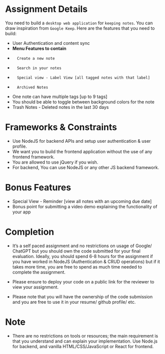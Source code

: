 # Assignment Details

You need to build a `desktop web application` for `keeping notes`. You can draw inspiration from `Google Keep`. Here are the features that you need to build:
-   User Authentication and content sync
-   **Menu Features to contain**
-       Create a new note
-       Search in your notes
-       Special view - Label View [all tagged notes with that label]
-       Archived Notes
-   One note can have multiple tags [up to 9 tags]
-   You should be able to toggle between background colors for the note
-   Trash Notes - Deleted notes in the last 30 days

# Frameworks & Constraints
-   Use NodeJS for backend APIs and setup user authentication & user profile. 
-   We want you to build the frontend application without the use of any frontend framework. 
-   You are allowed to use jQuery if you wish. 
-   For backend, You can use NodeJS or any other JS backend framework.

# Bonus Features
-   Special View - Reminder [view all notes with an upcoming due date]
-   Bonus point for submitting a video demo explaining the functionality of your app

# Completion 
-   It’s a self paced assignment and no restrictions on usage of Google/ ChatGPT but you should own the code submitted for your final evaluation. Ideally, you should spend 6-8 hours for the assignment if you have worked in NodeJS (Authentication & CRUD operations) but if it takes more time, you are free to spend as much time needed to complete the assignment. 

-   Please ensure to deploy your code on a public link for the reviewer to view your assignment.

-   Please note that you will have the ownership of the code submission and you are free to use it in your resume/ github profile/ etc. 

# Note

-   There are no restrictions on tools or resources; the main requirement is that you understand and can explain your implementation. Use Node.js for backend, and vanilla HTML/CSS/JavaScript or React for frontend.
